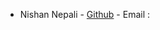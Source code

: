 <!-- 
    Dear Contributors,

    We value your contributions and would like to acknowledge your work. To do this, we ask that you add your details in the following format:
    
    Your Name  - [Github](your_github_profile_link) - Email : youremail@domain.com
    
    Please replace `Your Name` with your actual name, `Your_Github_Profile_Link` with the link to your GitHub profile, and `YourEmail@domain.com` with your actual email address. This will help us maintain a record of our wonderful team of contributors.
    
    Thank you for your cooperation and contributions!
    
    Best,
    Nawaraj karki
 -->

- Nishan Nepali - [Github](https://github.com/NishanNepali) - Email : 
